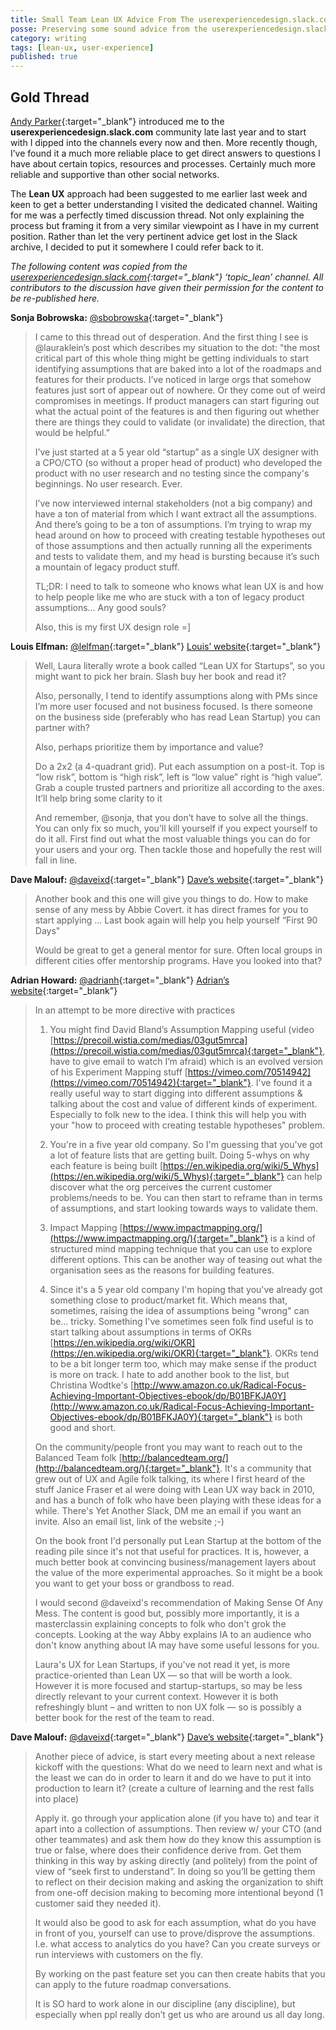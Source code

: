 ```yaml
---
title: Small Team Lean UX Advice From The userexperiencedesign.slack.com Community
posse: Preserving some sound advice from the userexperiencedesign.slack.com community on small team Lean UX in a mature company with little/no previous user research.
category: writing
tags: [lean-ux, user-experience]
published: true
---
```


## Gold Thread

[Andy Parker](http://werafk.com/){:target="_blank"} introduced me to the **userexperiencedesign.slack.com** community late last year and to start with I dipped into the channels every now and then. More recently though, I’ve found it a much more reliable place to get direct answers to questions I have about certain topics, resources and processes. Certainly much more reliable and supportive than other social networks.

The **Lean UX** approach had been suggested to me earlier last week and keen to get a better understanding I visited the dedicated channel. Waiting for me was a perfectly timed discussion thread. Not only explaining the process but framing it from a very similar viewpoint as I have in my current position. Rather than let the very pertinent advice get lost in the Slack archive, I decided to put it somewhere I could refer back to it.

*The following content was copied from the [userexperiencedesign.slack.com](https://userexperiencedesign.slack.com/){:target="_blank"} ‘topic_lean’ channel. All contributors to the discussion have given their permission for the content to be re-published here.*

**Sonja Bobrowska:** [@sbobrowska](https://twitter.com/sbobrowska){:target="_blank"}

> I came to this thread out of desperation. And the first thing I see is @lauraklein’s post which describes my situation to the dot: "the most critical part of this whole thing might be getting individuals to start identifying assumptions that are baked into a lot of the roadmaps and features for their products. I’ve noticed in large orgs that somehow features just sort of appear out of nowhere. Or they come out of weird compromises in meetings. If product managers can start figuring out what the actual point of the features is and then figuring out whether there are things they could to validate (or invalidate) the direction, that would be helpful.”
>
> I’ve just started at a 5 year old “startup” as a single UX designer with a CPO/CTO (so without a proper head of product) who developed the product with no user research and no testing since the company's beginnings. No user research. Ever.
>
> I’ve now interviewed internal stakeholders (not a big company) and have a ton of material from which I want extract all the assumptions. And there’s going to be a ton of assumptions. I’m trying to wrap my head around on how to proceed with creating testable hypotheses out of those assumptions and then actually running all the experiments and tests to validate them, and my head is bursting because it’s such a mountain of legacy product stuff.
>
> TL;DR: I need to talk to someone who knows what lean UX is and how to help people like me who are stuck with a ton of legacy product assumptions… Any good souls?
>
> Also, this is my first UX design role =]

**Louis Elfman:** [@lelfman](https://twitter.com/lelfman){:target="_blank"} [Louis’ website](http://louiselfman.com/){:target="_blank"}

> Well, Laura literally wrote a book called “Lean UX for Startups”, so you might want to pick her brain. Slash buy her book and read it?
>
> Also, personally, I tend to identify assumptions along with PMs since I’m more user focused and not business focused. Is there someone on the business side (preferably who has read Lean Startup) you can partner with?
>
> Also, perhaps prioritize them by importance and value?
>
> Do a 2x2 (a 4-quadrant grid). Put each assumption on a post-it. Top is “low risk”, bottom is “high risk”, left is “low value” right is “high value”. Grab a couple trusted partners and prioritize all according to the axes. It’ll help bring some clarity to it
>
> And remember, @sonja, that you don’t have to solve all the things. You can only fix so much, you’ll kill yourself if you expect yourself to do it all. First find out what the most valuable things you can do for your users and your org. Then tackle those and hopefully the rest will fall in line.

**Dave Malouf:** [@daveixd](https://twitter.com/daveixd){:target="_blank"} [Dave’s website](http://davemalouf.com/){:target="_blank"}

> Another book and this one will give you things to do. How to make sense of any mess by Abbie Covert. it has direct frames for you to start applying … Last book again will help you help yourself “First 90 Days"
>
> Would be great to get a general mentor for sure. Often local groups in different cities offer mentorship programs. Have you looked into that?

**Adrian Howard:** [@adrianh](https://twitter.com/adrianh){:target="_blank"} [Adrian’s website](http://quietstars.com/){:target="_blank"}

> In an attempt to be more directive with practices
>
> 1) You might find David Bland’s Assumption Mapping useful (video [https://precoil.wistia.com/medias/03gut5mrca](https://precoil.wistia.com/medias/03gut5mrca){:target="_blank"}, have to give email to watch I’m afraid) which is an evolved version of his Experiment Mapping stuff [https://vimeo.com/70514942](https://vimeo.com/70514942){:target="_blank"}. I've found it a  really useful way to start digging into different assumptions & talking about the cost and value of different kinds of experiment. Especially to folk new to the idea. I think this will help you with your "how to proceed with creating testable hypotheses" problem.
>
> 2) You're in a five year old company. So I'm guessing that you've got a lot of feature lists that are getting built. Doing 5-whys on why each feature is being built [https://en.wikipedia.org/wiki/5_Whys](https://en.wikipedia.org/wiki/5_Whys){:target="_blank"} can help discover what the org perceives the current customer problems/needs to be. You can then start to reframe than in terms of assumptions, and start looking towards ways to validate them.
>
> 3) Impact Mapping [https://www.impactmapping.org/](https://www.impactmapping.org/){:target="_blank"} is a kind of structured mind mapping technique that you can use to explore different options. This can be another way of teasing out what the organisation sees as the reasons for building features.
>
> 4) Since it's a 5 year old company I'm hoping that you've already got something close to product/market fit. Which means that, sometimes, raising the idea of assumptions being "wrong" can be… tricky. Something I've sometimes seen folk find useful is to start talking about assumptions in terms of OKRs [https://en.wikipedia.org/wiki/OKR](https://en.wikipedia.org/wiki/OKR){:target="_blank"}. OKRs tend to be a bit longer term too, which may make sense if the product is more on track. I hate to add another book to the list, but Christina Wodtke's [http://www.amazon.co.uk/Radical-Focus-Achieving-Important-Objectives-ebook/dp/B01BFKJA0Y](http://www.amazon.co.uk/Radical-Focus-Achieving-Important-Objectives-ebook/dp/B01BFKJA0Y){:target="_blank"} is both good and short.
>
> On the community/people front you may want to reach out to the Balanced Team folk [http://balancedteam.org/](http://balancedteam.org/){:target="_blank"}. It's a community that grew out of UX and Agile folk talking, its where I first heard of the stuff Janice Fraser et al were doing with Lean UX way back in 2010, and has a bunch of folk who have been playing with these ideas for a while. There's Yet Another Slack, DM me an email if you want an invite. Also an email list, link of the website ;-)
>
> On the book front I'd ​personally put Lean Startup at the bottom of the reading pile since it's not that useful for practices. It is, however, a much better book at convincing business/management layers about the value of the more experimental approaches. So it might be a book you want to get your boss or grandboss to read.
>
> I would second @daveixd's recommendation of Making Sense Of Any Mess. The content is good but, possibly more importantly, it is a ​masterclass​ in explaining concepts to folk who don't grok the concepts. Looking at the way Abby explains IA to an audience who don't know anything about IA may have some useful lessons for you.
>
> Laura's UX for Lean Startups, if you've not read it yet, is more practice-oriented than Lean UX — so that will be worth a look. However it is more focused and startup-startups, so may be less directly relevant to your current context. However it is both refreshingly blunt – and written to non UX folk — so is possibly a better book for the rest of the team to read.

**Dave Malouf:** [@daveixd](https://twitter.com/daveixd){:target="_blank"} [Dave’s website](http://davemalouf.com/){:target="_blank"}

> Another piece of advice, is start every meeting about a next release kickoff with the questions: What do we need to learn next and what is the least we can do in order to learn it and do we have to put it into production to learn it? (create a culture of learning and the rest falls into place)
>
> Apply it. go through your application alone (if you have to) and tear it apart into a collection of assumptions. Then review w/ your CTO (and other teammates) and ask them how do they know this assumption is true or false, where does their confidence derive from. Get them thinking in this way by asking directly (and politely) from the point of view of “seek first to understand”. In doing so you’ll be getting them to reflect on their decision making and asking the organization to shift from one-off decision making to becoming more intentional beyond (1 customer said they needed it).
>
> It would also be good to ask for each assumption, what do you have in front of you, yourself can use to prove/disprove the assumptions. I.e. what access to analytics do you have? Can you create surveys or run interviews with customers on the fly.
>
> By working on the past feature set you can then create habits that you can apply to the future roadmap conversations.
>
> It is SO hard to work alone in our discipline (any discipline), but especially when ppl really don’t get us who are around us all day long.
